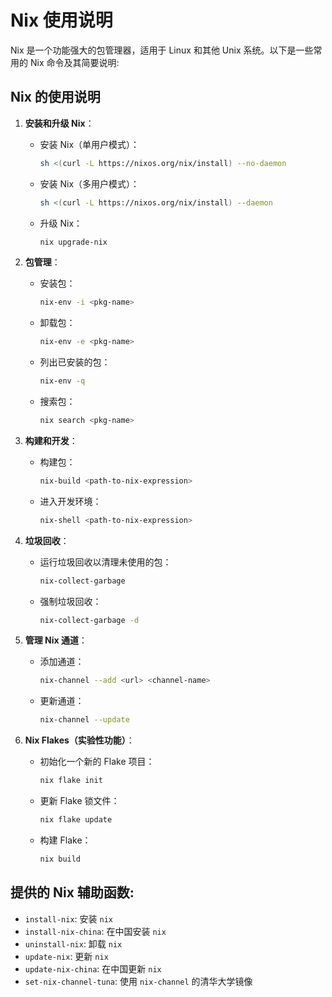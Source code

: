 # Nix 使用说明

Nix 是一个功能强大的包管理器，适用于 Linux 和其他 Unix 系统。以下是一些常用的 Nix 命令及其简要说明:

## Nix 的使用说明

1. **安装和升级 Nix**：

   - 安装 Nix（单用户模式）：
     ```bash
     sh <(curl -L https://nixos.org/nix/install) --no-daemon
     ```
   - 安装 Nix（多用户模式）：
     ```bash
     sh <(curl -L https://nixos.org/nix/install) --daemon
     ```
   - 升级 Nix：
     ```bash
     nix upgrade-nix
     ```

2. **包管理**：

   - 安装包：
     ```bash
     nix-env -i <pkg-name>
     ```
   - 卸载包：
     ```bash
     nix-env -e <pkg-name>
     ```
   - 列出已安装的包：
     ```bash
     nix-env -q
     ```
   - 搜索包：
     ```bash
     nix search <pkg-name>
     ```

3. **构建和开发**：

   - 构建包：
     ```bash
     nix-build <path-to-nix-expression>
     ```
   - 进入开发环境：
     ```bash
     nix-shell <path-to-nix-expression>
     ```

4. **垃圾回收**：

   - 运行垃圾回收以清理未使用的包：
     ```bash
     nix-collect-garbage
     ```
   - 强制垃圾回收：
     ```bash
     nix-collect-garbage -d
     ```

5. **管理 Nix 通道**：

   - 添加通道：
     ```bash
     nix-channel --add <url> <channel-name>
     ```
   - 更新通道：
     ```bash
     nix-channel --update
     ```

6. **Nix Flakes（实验性功能）**：
   - 初始化一个新的 Flake 项目：
     ```bash
     nix flake init
     ```
   - 更新 Flake 锁文件：
     ```bash
     nix flake update
     ```
   - 构建 Flake：
     ```bash
     nix build
     ```

## 提供的 Nix 辅助函数:

- `install-nix`: 安装 `nix`
- `install-nix-china`: 在中国安装 `nix`
- `uninstall-nix`: 卸载 `nix`
- `update-nix`: 更新 `nix`
- `update-nix-china`: 在中国更新 `nix`
- `set-nix-channel-tuna`: 使用 `nix-channel` 的清华大学镜像
